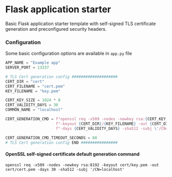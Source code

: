 # Flask application starter
Basic Flask application starter template with self-signed TLS certificate generation and preconfigured security headers.

### Configuration
Some basic configuration options are available in ```app.py``` file

```python
APP_NAME = "Example app"
SERVER_PORT = 13337

# TLS Cert generation config ####################
CERT_DIR = "cert"
CERT_FILENAME = "cert.pem"
KEY_FILENAME = "key.pem"

CERT_KEY_SIZE = 1024 * 8
CERT_VALIDITY_DAYS = 30
COMMON_NAME = "localhost"

CERT_GENERATION_CMD = f"openssl req -x509 -nodes -newkey rsa:{CERT_KEY_SIZE} " \
                      f"-keyout {CERT_DIR}/{KEY_FILENAME} -out {CERT_DIR}/{CERT_FILENAME} " \
                      f"-days {CERT_VALIDITY_DAYS} -sha512 -subj \'/CN={COMMON_NAME}\'"

CERT_GENERATION_CMD_TIMEOUT_SECONDS = 60
# TLS Cert generation config END ################
```

#### OpenSSL self-signed certificate default generation command
```
openssl req -x509 -nodes -newkey rsa:8192 -keyout cert/key.pem -out cert/cert.pem -days 30 -sha512 -subj '/CN=localhost'
```